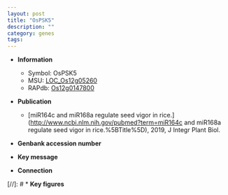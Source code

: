 ```yaml
---
layout: post
title: "OsPSK5"
description: ""
category: genes
tags: 
---
```


* **Information**  
    + Symbol: OsPSK5  
    + MSU: [LOC_Os12g05260](http://rice.uga.edu/cgi-bin/ORF_infopage.cgi?orf=LOC_Os12g05260)  
    + RAPdb: [Os12g0147800](http://rapdb.dna.affrc.go.jp/viewer/gbrowse_details/irgsp1?name=Os12g0147800)  

* **Publication**  
    + [miR164c and miR168a regulate seed vigor in rice.](http://www.ncbi.nlm.nih.gov/pubmed?term=miR164c and miR168a regulate seed vigor in rice.%5BTitle%5D), 2019, J Integr Plant Biol.

* **Genbank accession number**  

* **Key message**  

* **Connection**  

[//]: # * **Key figures**  


